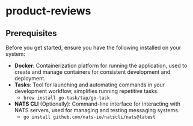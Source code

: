 # product-reviews

## Prerequisites

Before you get started, ensure you have the following installed on your system:

- **Docker**: Containerization platform for running the application, used to create and manage containers for consistent
  development and deployment.
- **Tasks**: Tool for launching and automating commands in your development workflow, simplifies running repetitive
  tasks.
  - `brew install go-task/tap/go-task`
- **NATS CLI** (Optionally): Command-line interface for interacting with NATS servers, used for managing and testing
  messaging systems.
  - `go install github.com/nats-io/natscli/nats@latest`
